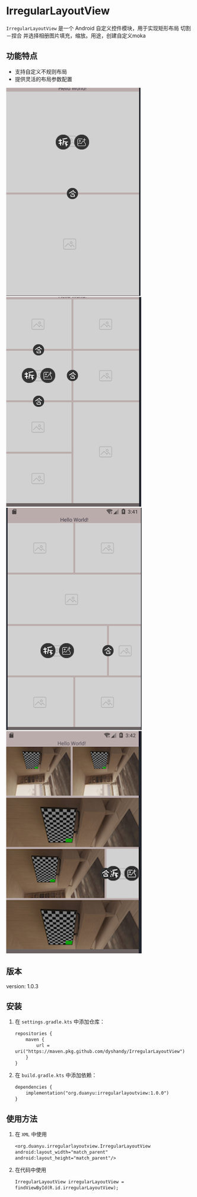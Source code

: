 # IrregularLayoutView

`IrregularLayoutView` 是一个 Android 自定义控件模块，用于实现矩形布局 切割－捏合 并选择相册图片填充，缩放。用途，创建自定义moka

## 功能特点

- 支持自定义不规则布局
- 提供灵活的布局参数配置

![img.png](img.png)
![img_1.png](img_1.png)
![img_2.png](img_2.png)
![img_3.png](img_3.png)
## 版本

version: 1.0.3
## 安装

1. 在 `settings.gradle.kts` 中添加仓库：
    ```
    repositories {
        maven {
            url = uri("https://maven.pkg.github.com/dyshandy/IrregularLayoutView")
        }
    }
    ```
2. 在 `build.gradle.kts` 中添加依赖：
    ```
    dependencies {
        implementation("org.duanyu:irregularlayoutview:1.0.0")
    }
    ```

## 使用方法

1. 在 `XML` 中使用
    ```
    <org.duanyu.irregularlayoutview.IrregularLayoutView
    android:layout_width="match_parent"
    android:layout_height="match_parent"/>
    ```
2. 在代码中使用
    ```
    IrregularLayoutView irregularLayoutView = findViewById(R.id.irregularLayoutView);
    ```
